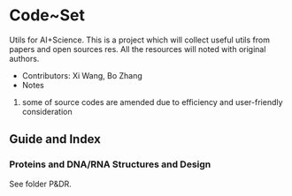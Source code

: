 # Code~Set
 Utils for AI+Science. This is a project which will collect useful utils from papers and open sources res. All the resources will noted with original authors.

* Contributors: Xi Wang, Bo Zhang
* Notes
1. some of source codes are amended due to efficiency and user-friendly consideration


## Guide and Index

### Proteins and DNA/RNA Structures and Design

See folder P&DR.

